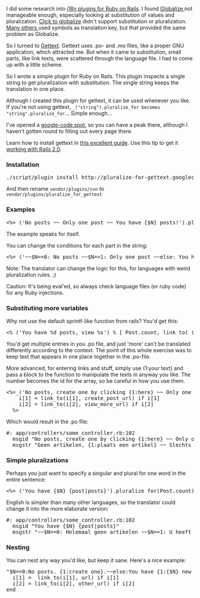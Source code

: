 I did some research into [i18n plugins for Ruby on Rails](http://agilewebdevelopment.com/plugins/category/8).  I found [Globalize ](http://wiki.globalize-rails.org/)not manageable enough, especially looking at substitution of values and pluralization. [Click to globalize](http://www.lucaguidi.com/pages/click-to-globalize) didn't support substitution or pluralization.  [Many ](http://simple-localization.arkanis.de/)[others ](http://agilewebdevelopment.com/plugins/i18n)used symbols as translation key, but that provided the same problem as Globalize.

So I turned to [Gettext](http://www.gnu.org/software/gettext/). Gettext uses .po- and .mo files, like a proper GNU application, which attracted me. But when it came to substitution, small parts, like link texts, were scattered through the language file. I had to come up with a little scheme.

So I wrote a simple plugin for Ruby on Rails. This plugin inspects a single string to get pluralization with substitution. The single string keeps the translation in one place.

Although I created this plugin for gettext, it can be used whenever you like. If you're not using gettext, `_("string").pluralize_for becomes "string".pluralize_for`... Simple enough...

I've opened a [google-code spot](http://code.google.com/p/pluralize-for-gettext/), so you can have a peak there, although I haven't gotten round to filling out every page there.

Learn how to install gettext in [this excellent guide](http://manuals.rubyonrails.com/read/chapter/105). Use this tip to get it [working with Rails 2.0](http://zargony.com/2007/07/29/using-ruby-gettext-with-edge-rails/).
### Installation

<pre lang="bash">
./script/plugin install http://pluralize-for-gettext.googlecode.com/svn/trunk/
</pre>
And then rename `vendor/plugins/svn` to `vendor/plugins/pluralize_for_gettext`
### Examples

<pre lang="rails">
<%=_('No posts ~~ Only one post ~~ You have {$N} posts!').pluralize_for(Post.count) %>
</pre>

The example speaks for itself.

You can change the conditions for each part in the string:

<pre lang="rails">
<%=_('~~$N==0: No posts ~~$N==1: Only one post ~~else: You have {$N} posts').pluralize_for(Post.count)%>
</pre>

Note: The translator can change the logic for this, for languages with weird pluralization rules. ;)

Caution: It's being eval'ed, so always check language files (or ruby code) for any Ruby injections.
### Substituting more variables
Why not use the default sprintf-like function from rails? You'd get this:

<pre lang="rails">
<%_('You have %d posts, view %s') % [ Post.count, link_to(_('more'), view_more_url)%>
</pre>

You'd get multiple entries in you .po file, and just 'more' can't be translated differently according to the context. The point of this whole exercise was to keep text that appears in one place together in the .po-file.

More advanced, for entering links and stuff, simply use {1:your text} and pass a block to the function to manipulate the texts in anyway you like. The number becomes the id for the array, so be careful in how you use them.

<pre lang="rails">
<%=_('No posts, create one by clicking {1:here} ~~ Only one post ~~ You have {$N} posts ~~$N&gt;6: You have {$N} posts, view {2:more}').pluralize_for(Post.count) do |i|
    i[1] = link_to(i[1], create_post_url) if i[1]
    i[2] = link_to(i[2], view_more_url) if i[2]
  %>
</pre>

Which would result in the .po file:

<pre lang="bash">
#: app/controllers/some_controller.rb:102
  msgid "No posts, create one by clicking {1:here} ~~ Only one post ~~ You have {$N} posts ~$N>6~ You have {$N} posts, view {2:more}"
  msgstr "Geen artikelen, {1:plaats een artikel} ~~ Slechts een artikel ~~ Je hebt {$N} artikelen ~$N>6~ Je hebt {$N} artikelen ({2:bekijk meer...})"
</pre>

### Simple pluralizations
Perhaps you just want to specify a singular and plural for one word in the entire sentence:

<pre lang="rails">
<%=_('You have {$N} {post|posts}').pluralize_for(Post.count)%>
</pre>

English is simpler than many other languages, so the translator could change it into the more elaborate version:

<pre lang="bash">
#: app/controllers/some_controller.rb:102
  msgid "You have {$N} {post|posts}"
  msgstr "~~$N==0: Helemaal geen artikelen ~~$N==1: U heeft een artikel ~~$N>1: U heeft {$N} artikelen"</pre>

### Nesting

You can nest any way you'd like, but keep it sane. Here's a nice example:

<pre lang="rails">
"$N==0:No posts. {1:create one}.~~else:You have {1:{$N} new {post|posts}}...".pluralize_for(Post.count) do |i|
  i[1] =  link_to(i[1], url) if i[1]
  i[2] = link_to(i[2], other_url) if i[2]
end
</pre>
